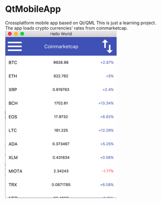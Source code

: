 # QtMobileApp
Crossplatform mobile app based on Qt/QML 
This is just a learning project.
The app loads crypto currencies' rates from coinmarketcap.
<br>
![](https://github.com/BalanceBalls/QtMobileApp/blob/master/screenshots/screenMain.png)

